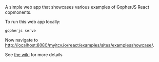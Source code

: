 A simple web app that showcases various examples of GopherJS React copmonents.

To run this web app locally:

```bash
gopherjs serve
```

Now navigate to [http://localhost:8080/myitcv.io/react/examples/sites/examplesshowcase/](http://localhost:8080/myitcv.io/react/examples/sites/examplesshowcase/).

See [the wiki](https://github.com/myitcv/react/wiki) for more details
